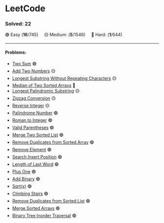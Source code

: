 # LeetCode

### Solved: 22

🟢 Easy (**16**/745) &nbsp; &nbsp; 🟡 Medium: (**5**/1546) &nbsp; &nbsp; 🔴 Hard: (**1**/644)

---

#### Problems:

- [Two Sum](https://github.com/vkzmn/leetCode/blob/main/Easy/01-Two-Sum.js) 🟢
- [Add Two Numbers](https://github.com/vkzmn/leetCode/blob/main/Medium/02-Add-Two-Numbers.js) 🟡
- [Longest Substring Without Repeating Characters](https://github.com/vkzmn/leetCode/blob/main/Medium/03-Longest-Substring-Without-Repeating-Characters.js) 🟡
- [Median of Two Sorted Arrays](https://github.com/vkzmn/leetCode/blob/main/Hard/04-Median-of-Two-Sorted-Arrays.js) 🔴
- [Longest Palindromic Substring](https://github.com/vkzmn/leetCode/blob/main/Medium/05-Longest-Palindromic-Substring.js) 🟡
- [Zigzag Conversion](https://github.com/vkzmn/leetCode/blob/main/Medium/06-Zigzag-Conversion.js) 🟡
- [Reverse Integer](https://github.com/vkzmn/leetCode/blob/main/Medium/07-Reverse-Integer.js) 🟡
- [Palindrome Number](https://github.com/vkzmn/leetCode/blob/main/Easy/09-Palindrome-Number.js) 🟢
- [Roman to Integer](https://github.com/vkzmn/leetCode/blob/main/Easy/13-Roman-to-Integer.js) 🟢
- [Valid Parentheses](https://github.com/vkzmn/leetCode/blob/main/Easy/20-Valid-Parentheses.js) 🟢
- [Merge Two Sorted List](https://github.com/vkzmn/leetCode/blob/main/Easy/21-Merge-Two-Sorted-Lists.js) 🟢
- [Remove Duplicates from Sorted Array](https://github.com/vkzmn/leetCode/blob/main/Easy/26-Remove-Duplicates-from-Sorted-Array.js) 🟢
- [Remove Element](https://github.com/vkzmn/leetCode/blob/main/Easy/27-Remove-Element.js) 🟢
- [Search Insert Position](https://github.com/vkzmn/leetCode/blob/main/Easy/35-Search-Insert-Position.js) 🟢
- [Length of Last Word](https://github.com/vkzmn/leetCode/blob/main/Easy/58-Length-of-Last-Word.js) 🟢
- [Plus One](https://github.com/vkzmn/leetCode/blob/main/Easy/66-Plus-One.js) 🟢
- [Add Binary](https://github.com/vkzmn/leetCode/blob/main/Easy/67-Add-Binary.js) 🟢
- [Sqrt(x)](<https://github.com/vkzmn/leetCode/blob/main/Easy/69-Sqrt(x).js>) 🟢
- [Climbing Stairs](https://github.com/vkzmn/leetCode/blob/main/Easy/70-Climbing-Stairs.js) 🟢
- [Remove Duplicates from Sorted List](https://github.com/vkzmn/leetCode/blob/main/Easy/83-Remove-Duplicates-from-Sorted-List.js) 🟢
- [Merge Sorted Arrays](https://github.com/vkzmn/leetCode/blob/main/Easy/88-Merge-Sorted-Array.js) 🟢
- [Binary Tree Inorder Traversal](https://github.com/vkzmn/leetCode/blob/main/Easy/94-Binary-Tree-Inorder-Traversal.js) 🟢

